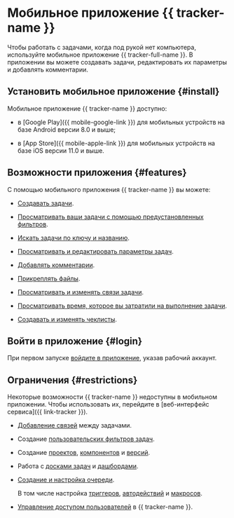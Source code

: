 # Мобильное приложение {{ tracker-name }}

Чтобы работать с задачами, когда под рукой нет компьютера, используйте мобильное приложение {{ tracker-full-name }}. В приложении вы можете создавать задачи, редактировать их параметры и добавлять комментарии.

## Установить мобильное приложение {#install}
Мобильное приложение {{ tracker-name }} доступно:

* в [Google Play]({{ mobile-google-link }}) для мобильных устройств на базе Android версии 8.0 и выше;

* в [App Store]({{ mobile-apple-link }}) для мобильных устройств на базе iOS версии 11.0 и выше.

## Возможности приложения {#features}

С помощью мобильного приложения {{ tracker-name }} вы можете:

* [Создавать задачи](user/create-ticket.md#create-task).

* [Просматривать ваши задачи с помощью предустановленных фильтров](user/default-filters.md#sys_filters).
  
* [Искать задачи по ключу и названию](user/search-task.md).

* [Просматривать и редактировать параметры задач](user/edit-ticket.md).

* [Добавлять комментарии](user/comments.md).

* [Прикреплять файлы](user/attach-file.md).

* [Просматривать и изменять связи задачи](user/ticket-links.md).

* [Просматривать время, которое вы затратили на выполнение задачи](user/time-spent.md).

* [Создавать и изменять чеклисты](user/checklist.md).

## Войти в приложение {#login}


При первом запуске [войдите в приложение](user/login.md), указав рабочий аккаунт.

## Ограничения {#restrictions}

Некоторые возможности {{ tracker-name }} недоступны в мобильном приложении. Чтобы использовать их, перейдите в [веб-интерфейс сервиса]({{ link-tracker }}).

* [Добавление связей](user/ticket-links.md) между задачами.

* Создание [пользовательских фильтров задач](user/create-filter.md).

* Создание [проектов](manager/projects.md), [компонентов](manager/components.md) и [версий](manager/versions.md).

* Работа с [досками задач](manager/agile.md) и [дашбордами](user/dashboard.md).

* [Создание и настройка очереди](manager/create-queue.md).

  В том числе настройка [триггеров](user/trigger.md), [автодействий](user/autoactions.md) и [макросов](manager/create-macroses.md).

- [Управление доступом пользователей](access.md) в {{ tracker-name }}.
